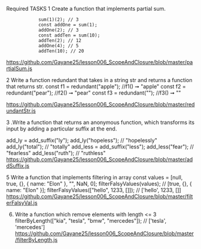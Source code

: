 Required TASKS
1 Create a function that implements partial sum.

                sum(1)(2); // 3
                const addOne = sum(1);
                addOne(2); // 3
                const addTen = sum(10);
                addTen(2); // 12
                addOne(4); // 5
                addTen(10); // 20

https://github.com/Gayane25/lesson006_ScopeAndClosure/blob/master/partialSum.js

2 Write a function redundant that takes in a string str and returns a function that returns str.
const f1 = redundant("apple");
//f1() ➞ "apple"
const f2 = redundant("pear");
//f2() ➞ "pear"
const f3 = redundant("");
//f3() ➞ ""

https://github.com/Gayane25/lesson006_ScopeAndClosure/blob/master/redundantStr.js

3 .Write a function that returns an anonymous function, which transforms its input by adding a
particular suffix at the end.

add_ly = add_suffix("ly");
add_ly("hopeless"); // "hopelessly"
add_ly("total"); // "totally"
add_less = add_suffix("less");
add_less("fear"); // "fearless"
add_less("ruth"); // "ruthless"
https://github.com/Gayane25/lesson006_ScopeAndClosure/blob/master/addSuffix.js

5 Write a function that implements filtering in array
const values = [null, true, {}, { name: "Elon" }, "", NaN, 0];
filterFalsyValues(values); // [true, {}, { name: "Elon" }];
filterFalsyValues(["hello", 1233, []]); // ['hello', 1233, []]
https://github.com/Gayane25/lesson006_ScopeAndClosure/blob/master/filterFalsyVal.js

6. Write a function which remove elements with length <= 3
   filterByLength(["kia", "tesla", "bmw", "mercedes"]); // ['tesla',
   'mercedes']
   https://github.com/Gayane25/lesson006_ScopeAndClosure/blob/master/filterByLength.js
